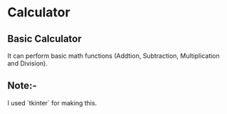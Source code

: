 # Calculator

<h2>Basic Calculator</h2>
It can perform basic math functions (Addtion, Subtraction, Multiplication and Division).

<h2>Note:-</h2>
I used `tkinter` for making this.
